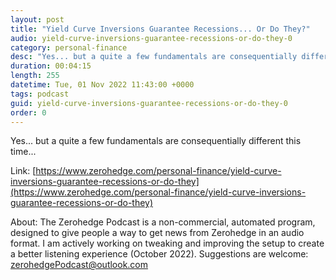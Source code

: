```yaml
---
layout: post
title: "Yield Curve Inversions Guarantee Recessions... Or Do They?"
audio: yield-curve-inversions-guarantee-recessions-or-do-they-0
category: personal-finance
desc: "Yes... but a quite a few fundamentals are consequentially different this time..."
duration: 00:04:15
length: 255
datetime: Tue, 01 Nov 2022 11:43:00 +0000
tags: podcast
guid: yield-curve-inversions-guarantee-recessions-or-do-they-0
order: 0
---
```

Yes... but a quite a few fundamentals are consequentially different this time...

Link: [https://www.zerohedge.com/personal-finance/yield-curve-inversions-guarantee-recessions-or-do-they](https://www.zerohedge.com/personal-finance/yield-curve-inversions-guarantee-recessions-or-do-they)

About: The Zerohedge Podcast is a non-commercial, automated program, designed to give people a way to get news from Zerohedge in an audio format.  I am actively working on tweaking and improving the setup to create a better listening experience (October 2022).  Suggestions are welcome: [zerohedgePodcast@outlook.com](mailto:zerohedgePodcast@outlook.com)